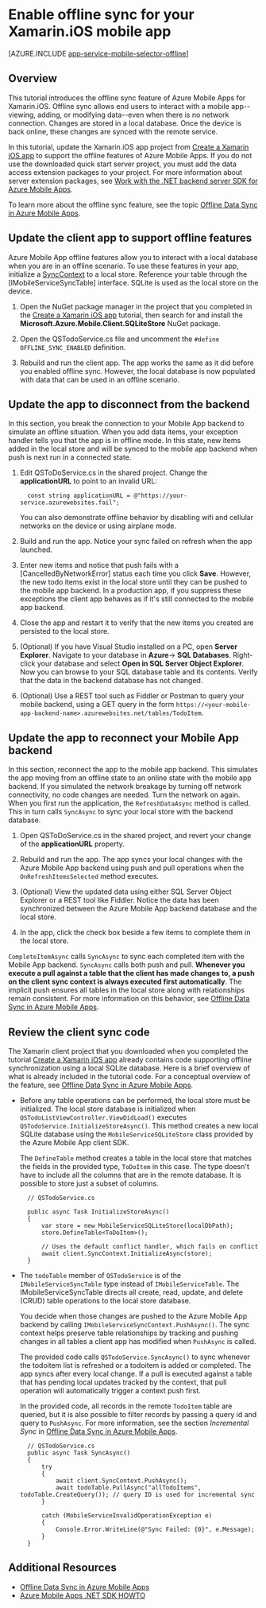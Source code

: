 <properties
    pageTitle="Enable offline sync for your Azure Mobile App (Xamarin iOS)"
    description="Learn how to use App Service Mobile App to cache and sync offline data in your Xamarin iOS application"
    documentationCenter="xamarin"
    authors="adrianhall"
    manager="dwrede"
    editor=""
    services="app-service\mobile"/>

<tags
    ms.service="app-service-mobile"
    ms.workload="mobile"
    ms.tgt_pltfrm="mobile-xamarin-ios"
    ms.devlang="dotnet"
    ms.topic="article"
	ms.date="10/01/2016"
    ms.author="adrianha"/>

# Enable offline sync for your Xamarin.iOS mobile app

[AZURE.INCLUDE [app-service-mobile-selector-offline](../../includes/app-service-mobile-selector-offline.md)]

## Overview

This tutorial introduces the offline sync feature of Azure Mobile Apps for Xamarin.iOS. Offline sync allows end users to interact
with a mobile app--viewing, adding, or modifying data--even when there is no network connection. Changes are stored in a local
database. Once the device is back online, these changes are synced with the remote service.

In this tutorial, update the Xamarin.iOS app project from [Create a Xamarin iOS app] to support the offline features of
Azure Mobile Apps. If you do not use the downloaded quick start server project, you must add the data access extension packages to
your project. For more information about server extension packages, see [Work with the .NET backend server SDK for Azure Mobile Apps](app-service-mobile-dotnet-backend-how-to-use-server-sdk.md).

To learn more about the offline sync feature, see the topic [Offline Data Sync in Azure Mobile Apps].

## Update the client app to support offline features

Azure Mobile App offline features allow you to interact with a local database when you are in an offline scenario. To use
these features in your app, initialize a [SyncContext] to a local store. Reference your table through
the [IMobileServiceSyncTable] interface. SQLite is used as the local store on the device.

1. Open the NuGet package manager in the project that you completed in the [Create a Xamarin iOS app] tutorial,
    then search for and install the **Microsoft.Azure.Mobile.Client.SQLiteStore** NuGet package.

2. Open the QSTodoService.cs file and uncomment the `#define OFFLINE_SYNC_ENABLED` definition.

3. Rebuild and run the client app. The app works the same as it did before you enabled offline sync. However, the local database
   is now populated with data that can be used in an offline scenario.

## <a name="update-sync"></a>Update the app to disconnect from the backend

In this section, you break the connection to your Mobile App backend to simulate an offline situation. When you add data items, your
exception handler tells you that the app is in offline mode. In this state, new items added in the local store and will be synced to
the mobile app backend when push is next run in a connected state.

1. Edit QSToDoService.cs in the shared project. Change the **applicationURL** to point to an invalid URL:

         const string applicationURL = @"https://your-service.azurewebsites.fail";

	You can also demonstrate offline behavior by disabling wifi and cellular networks on the device or using airplane mode.

2. Build and run the app. Notice your sync failed on refresh when the app launched.

3. Enter new items and notice that push fails with a [CancelledByNetworkError] status each time you click **Save**. However, the new
   todo items exist in the local store until they can be pushed to the mobile app backend.  In a production app, if you suppress these
   exceptions the client app behaves as if it's still connected to the mobile app backend.

4. Close the app and restart it to verify that the new items you created are persisted to the local store.

5. (Optional) If you have Visual Studio installed on a PC, open **Server Explorer**. Navigate to your database in **Azure**-> **SQL Databases**. Right-click
   your database and select **Open in SQL Server Object Explorer**. Now you can browse to your SQL database table and its contents. Verify
   that the data in the backend database has not changed.

6. (Optional) Use a REST tool such as Fiddler or Postman to query your mobile backend, using a GET query in the
   form `https://<your-mobile-app-backend-name>.azurewebsites.net/tables/TodoItem`.

## <a name="update-online-app"></a>Update the app to reconnect your Mobile App backend

In this section, reconnect the app to the mobile app backend. This simulates the app moving from an offline state to an online state
with the mobile app backend.   If you simulated the network breakage by turning off network connectivity, no code changes are needed.
Turn the network on again.  When you first run the application, the `RefreshDataAsync` method is called. This in turn calls `SyncAsync`
to sync your local store with the backend database.

1. Open QSToDoService.cs in the shared project, and revert your change of the **applicationURL** property.

2. Rebuild and run the app. The app syncs your local changes with the Azure Mobile App backend using push and pull
   operations when the `OnRefreshItemsSelected` method executes.

3. (Optional) View the updated data using either SQL Server Object Explorer or a REST tool like Fiddler. Notice the data has been synchronized
   between the Azure Mobile App backend database and the local store.

4. In the app, click the check box beside a few items to complete them in the local store.

  `CompleteItemAsync` calls `SyncAsync` to sync each completed item with the Mobile App backend. `SyncAsync` calls both push and pull.
  **Whenever you execute a pull against a table that the client has made changes to, a push on the client sync context is always executed
  first automatically**. The implicit push ensures all tables in the local store along with relationships remain consistent. For more
  information on this behavior, see [Offline Data Sync in Azure Mobile Apps].

## Review the client sync code

The Xamarin client project that you downloaded when you completed the tutorial [Create a Xamarin iOS app] already contains code supporting offline
synchronization using a local SQLite database. Here is a brief overview of what is already included in the tutorial code. For a conceptual overview
of the feature, see [Offline Data Sync in Azure Mobile Apps].

* Before any table operations can be performed, the local store must be initialized. The local store database is initialized when
  `QSTodoListViewController.ViewDidLoad()` executes `QSTodoService.InitializeStoreAsync()`. This method creates a new local SQLite database using
  the `MobileServiceSQLiteStore` class provided by the Azure Mobile App client SDK.

	The `DefineTable` method creates a table in the local store that matches the fields in the provided type, `ToDoItem` in this case. The type
    doesn't have to include all the columns that are in the remote database. It is possible to store just a subset of columns.

		// QSTodoService.cs

        public async Task InitializeStoreAsync()
        {
            var store = new MobileServiceSQLiteStore(localDbPath);
            store.DefineTable<ToDoItem>();

            // Uses the default conflict handler, which fails on conflict
            await client.SyncContext.InitializeAsync(store);
        }


* The `todoTable` member of `QSTodoService` is of the `IMobileServiceSyncTable` type instead of `IMobileServiceTable`. The IMobileServiceSyncTable
  directs all create, read, update, and delete (CRUD) table operations to the local store database.

	You decide when those changes are pushed to the Azure Mobile App backend by calling `IMobileServiceSyncContext.PushAsync()`. The sync context
    helps preserve table relationships by tracking and pushing changes in all tables a client app has modified when `PushAsync` is called.

	The provided code calls `QSTodoService.SyncAsync()` to sync whenever the todoitem list is refreshed or a todoitem is added or completed. The
    app syncs after every local change. If a pull is executed against a table that has pending local updates tracked by the context, that pull
    operation will automatically trigger a context push first.

    In the provided code, all records in the remote `TodoItem` table are queried, but it is also possible to filter records by passing a query id
    and query to `PushAsync`. For more information, see the section *Incremental Sync* in [Offline Data Sync in Azure Mobile Apps].

		// QSTodoService.cs
        public async Task SyncAsync()
        {
            try
            {
                await client.SyncContext.PushAsync();
                await todoTable.PullAsync("allTodoItems", todoTable.CreateQuery()); // query ID is used for incremental sync
            }

            catch (MobileServiceInvalidOperationException e)
            {
                Console.Error.WriteLine(@"Sync Failed: {0}", e.Message);
            }
        }


## Additional Resources

* [Offline Data Sync in Azure Mobile Apps]
* [Azure Mobile Apps .NET SDK HOWTO][8]

<!-- Images -->

<!-- URLs. -->
[Create a Xamarin iOS app]: app-service-mobile-xamarin-ios-get-started.md
[Offline Data Sync in Azure Mobile Apps]: app-service-mobile-offline-data-sync.md
[SyncContext]: https://msdn.microsoft.com/library/azure/microsoft.windowsazure.mobileservices.mobileserviceclient.synccontext(v=azure.10).aspx
[8]: app-service-mobile-dotnet-how-to-use-client-library.md